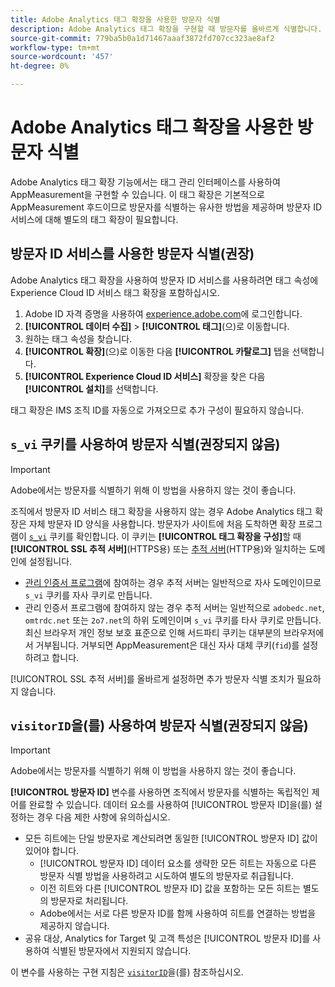 ```yaml
---
title: Adobe Analytics 태그 확장을 사용한 방문자 식별
description: Adobe Analytics 태그 확장을 구현할 때 방문자를 올바르게 식별합니다.
source-git-commit: 779ba5b0a1d71467aaaf3872fd707cc323ae8af2
workflow-type: tm+mt
source-wordcount: '457'
ht-degree: 0%

---
```


# Adobe Analytics 태그 확장을 사용한 방문자 식별

Adobe Analytics 태그 확장 기능에서는 태그 관리 인터페이스를 사용하여 AppMeasurement을 구현할 수 있습니다. 이 태그 확장은 기본적으로 AppMeasurement 후드이므로 방문자를 식별하는 유사한 방법을 제공하며 방문자 ID 서비스에 대해 별도의 태그 확장이 필요합니다.

## 방문자 ID 서비스를 사용한 방문자 식별(권장)

Adobe Analytics 태그 확장을 사용하여 방문자 ID 서비스를 사용하려면 태그 속성에 Experience Cloud ID 서비스 태그 확장을 포함하십시오.

1. Adobe ID 자격 증명을 사용하여 [experience.adobe.com](https://experience.adobe.com)에 로그인합니다.
1. **[!UICONTROL 데이터 수집]** > **[!UICONTROL 태그]**(으)로 이동합니다.
1. 원하는 태그 속성을 찾습니다.
1. **[!UICONTROL 확장]**(으)로 이동한 다음 **[!UICONTROL 카탈로그]** 탭을 선택합니다.
1. **[!UICONTROL Experience Cloud ID 서비스]** 확장을 찾은 다음 **[!UICONTROL 설치]**&#x200B;를 선택합니다.

태그 확장은 IMS 조직 ID를 자동으로 가져오므로 추가 구성이 필요하지 않습니다.

## `s_vi` 쿠키를 사용하여 방문자 식별(권장되지 않음)

>[!IMPORTANT]
>
>Adobe에서는 방문자를 식별하기 위해 이 방법을 사용하지 않는 것이 좋습니다.

조직에서 방문자 ID 서비스 태그 확장을 사용하지 않는 경우 Adobe Analytics 태그 확장은 자체 방문자 ID 양식을 사용합니다. 방문자가 사이트에 처음 도착하면 확장 프로그램이 [`s_vi`](https://experienceleague.adobe.com/ko/docs/core-services/interface/data-collection/cookies/analytics) 쿠키를 확인합니다. 이 쿠키는 **[!UICONTROL 태그 확장을 구성]**&#x200B;할 때 **[!UICONTROL SSL 추적 서버]**(HTTPS용) 또는 [추적 서버](https://experienceleague.adobe.com/ko/docs/experience-platform/tags/extensions/client/analytics/overview)&#x200B;(HTTP용)와 일치하는 도메인에 설정됩니다.

* [관리 인증서 프로그램](https://experienceleague.adobe.com/ko/docs/core-services/interface/data-collection/adobe-managed-cert)에 참여하는 경우 추적 서버는 일반적으로 자사 도메인이므로 `s_vi` 쿠키를 자사 쿠키로 만듭니다.
* 관리 인증서 프로그램에 참여하지 않는 경우 추적 서버는 일반적으로 `adobedc.net`, `omtrdc.net` 또는 `2o7.net`의 하위 도메인이며 `s_vi` 쿠키를 타사 쿠키로 만듭니다. 최신 브라우저 개인 정보 보호 표준으로 인해 서드파티 쿠키는 대부분의 브라우저에서 거부됩니다. 거부되면 AppMeasurement은 대신 자사 대체 쿠키(`fid`)를 설정하려고 합니다.

[!UICONTROL SSL 추적 서버]를 올바르게 설정하면 추가 방문자 식별 조치가 필요하지 않습니다.

## `visitorID`을(를) 사용하여 방문자 식별(권장되지 않음)

>[!IMPORTANT]
>
>Adobe에서는 방문자를 식별하기 위해 이 방법을 사용하지 않는 것이 좋습니다.

**[!UICONTROL 방문자 ID]** 변수를 사용하면 조직에서 방문자를 식별하는 독립적인 제어를 완료할 수 있습니다. 데이터 요소를 사용하여 [!UICONTROL 방문자 ID]을(를) 설정하는 경우 다음 제한 사항에 유의하십시오.

* 모든 히트에는 단일 방문자로 계산되려면 동일한 [!UICONTROL 방문자 ID] 값이 있어야 합니다.
   * [!UICONTROL 방문자 ID] 데이터 요소를 생략한 모든 히트는 자동으로 다른 방문자 식별 방법을 사용하려고 시도하여 별도의 방문자로 취급됩니다.
   * 이전 히트와 다른 [!UICONTROL 방문자 ID] 값을 포함하는 모든 히트는 별도의 방문자로 처리됩니다.
   * Adobe에서는 서로 다른 방문자 ID를 함께 사용하여 히트를 연결하는 방법을 제공하지 않습니다.
* 공유 대상, Analytics for Target 및 고객 특성은 [!UICONTROL 방문자 ID]를 사용하여 식별된 방문자에서 지원되지 않습니다.

이 변수를 사용하는 구현 지침은 [`visitorID`](/help/implement/vars/config-vars/visitorid.md)을(를) 참조하십시오.
